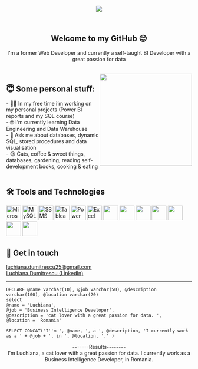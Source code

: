 <div align="center">
  <p><img src="https://user-images.githubusercontent.com/91025810/187677529-e4b65448-39d7-424e-a44a-231dd03ed7fe.png" ></p>
</div>

<br />
<div align="center">
  <h2> Welcome to my <b>GitHub</b> 😊</h2>
  <p> I'm a former Web Developer and currently a self-taught BI Developer with a great passion for data</p>
</div> <br />
  
   <img align="right" src="https://media.giphy.com/media/3kPDmoWdBpQPNhCnUG/giphy.gif" width="250"/>
  <div align="left">
    <h2> 😇 Some personal stuff:</h2>
    - 👩‍💻 In my free time i’m working on my personal projects (Power BI reports and my SQL course)<br />
    - 🤓 I’m currently learning Data Engineering and Data Warehouse<br />
    - 💬 Ask me about databases, dynamic SQL, stored procedures and data visualisation<br />
    - 😍 Cats, coffee & sweet things, databases, gardening, reading self-development books, cooking & eating
 </div>
  
  <br />
 
<div align="left">
  <h2>🛠 Tools and Technologies </h2>
    <img src="https://logowik.com/content/uploads/images/microsoft-sql-server4529.jpg" width="40" height="40" alt="Microsoft SQL Server">
    <img src="https://mpng.subpng.com/20180824/ktx/kisspng-mysql-workbench-computer-icons-logo-portable-netwo-thezedt-tech-tips-and-random-thoughts-5b80352110ca84.1955496015351288650688.jpg" width="40" height="40" alt="MySQL Workbench">  
  <img src="https://miro.medium.com/max/402/1*KTDZHTVaVbvbyhIf2PmBAw.png" width="40" height="40" alt="SSMS">  
  <img src="https://workforceedtech.org/wp-content/uploads/2019/03/Tableau_Logo_resized.png" width="40" height="40" alt="Tableau"> 
  <img src="https://seekvectorlogo.com/wp-content/uploads/2022/02/power-bi-vector-logo-2022-small.png" width="40" height="40" alt="Power BI"> 
  <img src="https://banner2.cleanpng.com/20180721/goa/kisspng-microsoft-excel-spreadsheet-microsoft-powerpoint-c-alagoas-5b531b2fe89ae2.6018856215321731039528.jpg" width="40" height="40" alt="Excel"> 
  <img src="https://user-images.githubusercontent.com/91025810/187675476-e78ceb52-b554-4e50-95a9-8bb0f9efde01.png" width="40" height="40"> 
  <img src="https://user-images.githubusercontent.com/91025810/187675719-29b91641-3a8c-4b66-9ea9-d8e79bd240e0.png" width="40" height="40">  
  <img src="https://user-images.githubusercontent.com/91025810/187675863-905b3c8d-0432-42bd-851a-12eb6e084715.png" width="40" height="40"> 
  <img src="https://brandlogos.net/wp-content/uploads/2022/05/figma-logo_brandlogos.net_6n1pb.png" width="40" height="40"> 
  <img src="https://static.wikia.nocookie.net/logopedia/images/e/e4/Visual_Studio_2013_Logo.svg/revision/latest" width="40" height="40"> 
  <img src="https://upload.wikimedia.org/wikipedia/commons/thumb/9/9a/Visual_Studio_Code_1.35_icon.svg/2048px-Visual_Studio_Code_1.35_icon.svg.png" width="40" height="40"> 
    <img src="https://user-images.githubusercontent.com/91025810/187686808-4ac3b10d-fbbc-4c0c-92ce-566419fff0b9.png" width="40" height="40"> 
 

  <br /> 
  
  <div align="left">
    <h2> 🔎 Get in touch</h2>
    <p>
      <a href=""> luchiana.dumitrescu25@gmail.com</a> <br />
      <a href="https://www.linkedin.com/in/elena-luchiana-dumitrescu-1a69521ab/"> Luchiana.Dumitrescu (LinkedIn)</a>
    </p
  </div>
  
  <hr>
 <div align="left">

    DECLARE @name varchar(10), @job varchar(50), @description varchar(100), @location varchar(20)
    select 
    @name = 'Luchiana',
    @job = 'Business Intelligence Developer', 
    @description = 'cat lover with a great passion for data. ',
    @location = 'Romania'

    SELECT CONCAT('I''m ', @name, ', a ', @description, 'I currently work as a ' + @job + ', in ', @location, '.' ) 

  </div>
  
  <div align="center">
    -------Results--------<br /> 
     I'm Luchiana, a cat lover with a great passion for data. I currently work as a Business Intelligence Developer, in Romania.

  </div>
